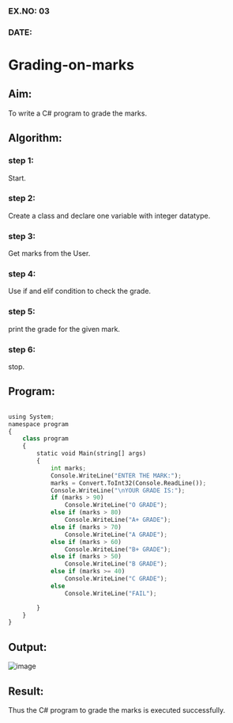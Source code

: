 ### EX.NO: 03

### DATE:

# Grading-on-marks

## Aim:

To write a C# program to grade the marks.

## Algorithm:

### step 1:
Start.

### step 2:
Create a class and declare one variable with integer datatype.

### step 3:
Get marks from the User.

### step 4:
Use if and elif condition to check the grade.

### step 5:
print the grade for the given mark.

### step 6:
stop.

## Program:

```python 3

using System;
namespace program
{
    class program
    {
        static void Main(string[] args)
        {
            int marks;
            Console.WriteLine("ENTER THE MARK:");
            marks = Convert.ToInt32(Console.ReadLine());
            Console.WriteLine("\nYOUR GRADE IS:");
            if (marks > 90)
                Console.WriteLine("O GRADE");
            else if (marks > 80)
                Console.WriteLine("A+ GRADE");
            else if (marks > 70)
                Console.WriteLine("A GRADE");
            else if (marks > 60)
                Console.WriteLine("B+ GRADE");
            else if (marks > 50)
                Console.WriteLine("B GRADE");
            else if (marks >= 40)
                Console.WriteLine("C GRADE");
            else
                Console.WriteLine("FAIL");

        }
    }
}
```


## Output:

![image](https://user-images.githubusercontent.com/81132849/167239218-dbcc2e8a-52d2-4e80-9219-c98f5c4412aa.png)

## Result:

Thus the C# program to grade the marks is executed successfully.
